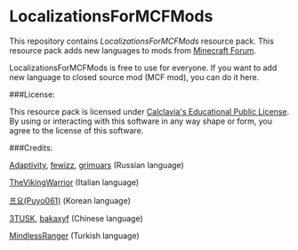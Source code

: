 ﻿LocalizationsForMCFMods
=======================

This repository contains *LocalizationsForMCFMods* resource pack. This resource pack adds new languages to mods from [Minecraft Forum](http://www.minecraftforum.net/).

LocalizationsForMCFMods is free to use for everyone. If you want to add new language to closed source mod (MCF mod), you can do it here.

###License:

This resource pack is licensed under [Calclavia's Educational Public License](https://github.com/Adaptivity/LocalizationsForMCFMods/blob/master/LICENSE.md). By using or interacting with this software in any way shape or form, you agree to the license of this software.

###Credits:

[Adaptivity](https://github.com/Adaptivity), [fewizz](https://github.com/fewizz), [grimuars](https://github.com/grimuars) (Russian language)

[TheVikingWarrior](https://github.com/TheVikingWarrior) (Italian language)

[프요(Puyo061)](https://github.com/Puyo061)  (Korean language)

[3TUSK](https://github.com/3TUSK), [bakaxyf](https://github.com/bakaxyf)  (Chinese language)

[MindlessRanger](https://github.com/MindlessRanger) (Turkish language)
